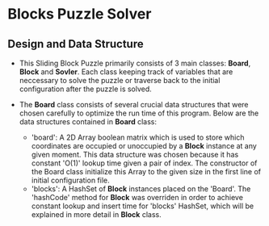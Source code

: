 # Blocks Puzzle Solver
## Design and Data Structure ##
* This Sliding Block Puzzle primarily consists of 3 main classes: **Board**, **Block** and **Sovler**. Each class keeping track of variables that are neccessary to solve the puzzle or traverse back to the initial configuration after the puzzle is solved.

* The **Board** class consists of several crucial data structures that were chosen carefully to optimize the run time of this program. Below are the data structures contained in **Board** class:
  * 'board': A 2D Array boolean matrix which is used to store which coordinates are occupied or unoccupied by a **Block** instance at any given moment. This data structure was chosen because it has constant 'O(1)' lookup time given a pair of index. The constructor of the Board class initialize this Array to the given size in the first line of initial configuration file. 
  * 'blocks': A HashSet of **Block** instances placed on the 'Board'. The 'hashCode' method for **Block** was overriden in order to achieve constant lookup and insert time for 'blocks' HashSet, which will be explained in more detail in **Block** class.
